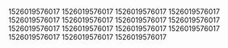 1526019576017
1526019576017
1526019576017
1526019576017
1526019576017
1526019576017
1526019576017
1526019576017
1526019576017
1526019576017
1526019576017
1526019576017
1526019576017
1526019576017
1526019576017